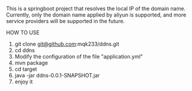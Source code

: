 This is a springboot project that resolves the local IP of the domain name. Currently, only the domain name applied by aliyun is supported, and more service providers will be supported in the future.

HOW TO USE
1. git clone git@github.com:mqk233/ddns.git
2. cd ddns
3. Modify the configuration of the file "application.yml"
4. mvn package
5. cd target
6. java -jar ddns-0.0.1-SNAPSHOT.jar
7. enjoy it